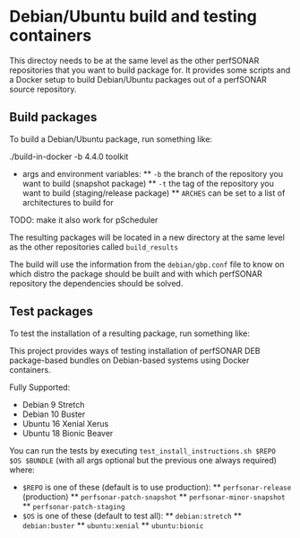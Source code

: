 # Debian/Ubuntu build and testing containers
This directoy needs to be at the same level as the other perfSONAR repositories that you want to build package for.  It provides some scripts and a Docker setup to build Debian/Ubuntu packages out of a perfSONAR source repository.

## Build packages
To build a Debian/Ubuntu package, run something like:

./build-in-docker -b 4.4.0 toolkit

 * args and environment variables:
 ** `-b` the branch of the repository you want to build (snapshot package)
 ** `-t` the tag of the repository you want to build (staging/release package)
 ** `ARCHES` can be set to a list of architectures to build for

TODO: make it also work for pScheduler

The resulting packages will be located in a new directory at the same level as the other repositories called `build_results`

The build will use the information from the `debian/gbp.conf` file to know on which distro the package should be built and with which perfSONAR repository the dependencies should be solved.

## Test packages
To test the installation of a resulting package, run something like:

This project provides ways of testing installation of perfSONAR DEB package-based bundles on Debian-based systems using Docker containers.

Fully Supported:
 * Debian 9 Stretch
 * Debian 10 Buster
 * Ubuntu 16 Xenial Xerus
 * Ubuntu 18 Bionic Beaver

You can run the tests by executing `test_install_instructions.sh $REPO $OS $BUNDLE` (with all args optional but the previous one always required) where:

 * `$REPO` is one of these (default is to use production):
 ** `perfsonar-release` (production)
 ** `perfsonar-patch-snapshot`
 ** `perfsonar-minor-snapshot`
 ** `perfsonar-patch-staging`
 * `$OS` is one of these (default to test all):
 ** `debian:stretch`
 ** `debian:buster`
 ** `ubuntu:xenial`
 ** `ubuntu:bionic`

